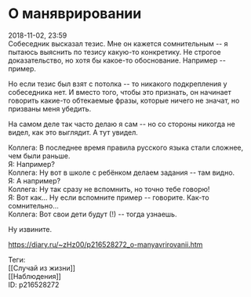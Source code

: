 О маняврировании
=================

   
 2018-11-02, 23:59   
  Собеседник высказал тезис. Мне он кажется сомнительным -- я пытаюсь выяснить по тезису какую-то конкретику. Не строгое доказательство, но хотя бы какое-то обоснование. Например -- пример.   
   
 Но если тезис был взят с потолка -- то никакого подкрепления у собеседника нет. И вместо того, чтобы это признать, он начинает говорить какие-то обтекаемые фразы, которые ничего не значат, но призваны меня убедить.   
   
 На самом деле так часто делаю я сам -- но со стороны никогда не видел, как это выглядит. А тут увидел.   
   
 Коллега: В последнее время правила русского языка стали сложнее, чем были раньше.   
 Я: Например?   
 Коллега: Ну вот в школе с ребёнком делаем задания -- там видно.   
 Я: А например?   
 Коллега: Ну так сразу не вспомнить, но точно тебе говорю!   
 Я: Вот как... Ну если вспомните пример -- говорите. Как-то сомнительно...   
 Коллега: Вот свои дети будут (!) -- тогда узнаешь.   
   
 Ну извините.   
    
 <https://diary.ru/~zHz00/p216528272_o-manyavrirovanii.htm>   
   
 Теги:   
 [[Случай из жизни]]   
 [[Наблюдения]]   
 ID: p216528272